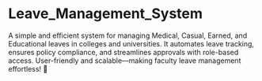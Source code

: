 # Leave_Management_System
A simple and efficient system for managing Medical, Casual, Earned, and Educational leaves in colleges and universities. It automates leave tracking, ensures policy compliance, and streamlines approvals with role-based access. User-friendly and scalable—making faculty leave management effortless! 🚀
